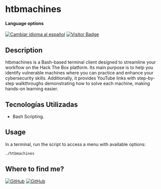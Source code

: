 # htbmachines

<div>
<h4>Language options</h4>
  <a href="https://github.com/hernanhawryluk/htbmachines-bash/blob/main/README.es.md"><img alt="Cambiar idioma al español" src="https://img.shields.io/badge/idioma-español-yellow.svg"></a>
  <a href="#"><img alt="Visitor Badge" src="https://visitor-badge.laobi.icu/badge?page_id=hernanhawryluk.htbmachines-bash"></a>
</div>

## Description

htbmachines is a Bash-based terminal client designed to streamline your workflow on the Hack The Box platform. Its main purpose is to help you identify vulnerable machines where you can practice and enhance your cybersecurity skills. Additionally, it provides YouTube links with step-by-step walkthroughs demonstrating how to solve each machine, making hands-on learning easier.

## Tecnologías Utilizadas

- Bash Scripting.

## Usage

In a terminal, run the script to access a menu with available options:

```bash
./htbmachines
```

## Where to find me?

<div>
  <a href="https://github.com/hernanhawryluk"><img alt="GitHub" src="https://img.shields.io/badge/GitHub-grey?style=for-the-badge&logo=github"></a>
  <a href="https://www.linkedin.com/in/hernan-hawryluk"><img alt="GitHub" src="https://img.shields.io/badge/LinkedIn-blue?style=for-the-badge&logo=linkedin"></a>
</div>
